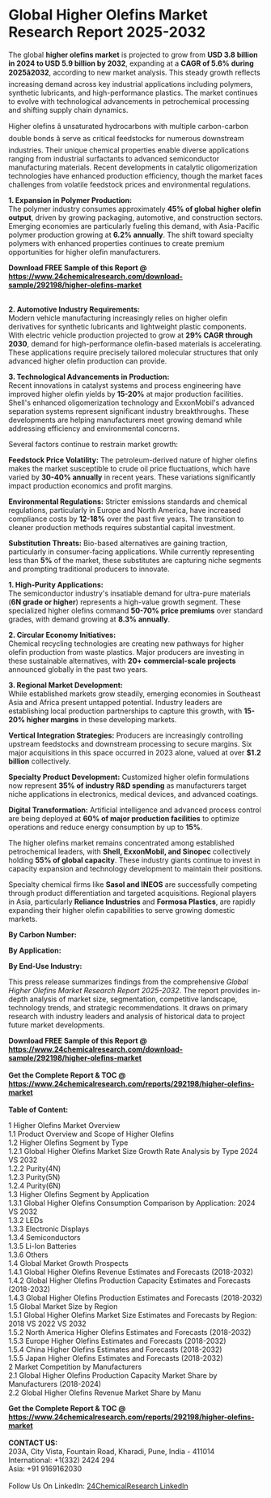 <h1>Global Higher Olefins Market Research Report 2025-2032</h1><p>The global <strong>higher olefins market</strong> is projected to grow from <strong>USD 3.8 billion in 2024 to USD 5.9 billion by 2032</strong>, expanding at a <strong>CAGR of 5.6% during 2025â2032</strong>, according to new market analysis. This steady growth reflects increasing demand across key industrial applications including polymers, synthetic lubricants, and high-performance plastics. The market continues to evolve with technological advancements in petrochemical processing and shifting supply chain dynamics.</p><p>Higher olefins â unsaturated hydrocarbons with multiple carbon-carbon double bonds â serve as critical feedstocks for numerous downstream industries. Their unique chemical properties enable diverse applications ranging from industrial surfactants to advanced semiconductor manufacturing materials. Recent developments in catalytic oligomerization technologies have enhanced production efficiency, though the market faces challenges from volatile feedstock prices and environmental regulations.</p><p><strong>1. Expansion in Polymer Production:</strong><br>
The polymer industry consumes approximately <strong>45% of global higher olefin output</strong>, driven by growing packaging, automotive, and construction sectors. Emerging economies are particularly fueling this demand, with Asia-Pacific polymer production growing at <strong>6.2% annually</strong>. The shift toward specialty polymers with enhanced properties continues to create premium opportunities for higher olefin manufacturers.</p><div><b>Download FREE Sample of this Report @ 
            <a href="https://www.24chemicalresearch.com/download-sample/292198/higher-olefins-market">
            https://www.24chemicalresearch.com/download-sample/292198/higher-olefins-market</a></b></div><br><p><strong>2. Automotive Industry Requirements:</strong><br>
Modern vehicle manufacturing increasingly relies on higher olefin derivatives for synthetic lubricants and lightweight plastic components. With electric vehicle production projected to grow at <strong>29% CAGR through 2030</strong>, demand for high-performance olefin-based materials is accelerating. These applications require precisely tailored molecular structures that only advanced higher olefin production can provide.</p><p><strong>3. Technological Advancements in Production:</strong><br>
Recent innovations in catalyst systems and process engineering have improved higher olefin yields by <strong>15-20%</strong> at major production facilities. Shell's enhanced oligomerization technology and ExxonMobil's advanced separation systems represent significant industry breakthroughs. These developments are helping manufacturers meet growing demand while addressing efficiency and environmental concerns.</p><p>Several factors continue to restrain market growth:</p><p><strong>Feedstock Price Volatility:</strong> The petroleum-derived nature of higher olefins makes the market susceptible to crude oil price fluctuations, which have varied by <strong>30-40% annually</strong> in recent years. These variations significantly impact production economics and profit margins.</p><p><strong>Environmental Regulations:</strong> Stricter emissions standards and chemical regulations, particularly in Europe and North America, have increased compliance costs by <strong>12-18%</strong> over the past five years. The transition to cleaner production methods requires substantial capital investment.</p><p><strong>Substitution Threats:</strong> Bio-based alternatives are gaining traction, particularly in consumer-facing applications. While currently representing less than <strong>5%</strong> of the market, these substitutes are capturing niche segments and prompting traditional producers to innovate.</p><p><strong>1. High-Purity Applications:</strong><br>
The semiconductor industry's insatiable demand for ultra-pure materials (<strong>6N grade or higher</strong>) represents a high-value growth segment. These specialized higher olefins command <strong>50-70% price premiums</strong> over standard grades, with demand growing at <strong>8.3% annually</strong>.</p><p><strong>2. Circular Economy Initiatives:</strong><br>
Chemical recycling technologies are creating new pathways for higher olefin production from waste plastics. Major producers are investing in these sustainable alternatives, with <strong>20+ commercial-scale projects</strong> announced globally in the past two years.</p><p><strong>3. Regional Market Development:</strong><br>
While established markets grow steadily, emerging economies in Southeast Asia and Africa present untapped potential. Industry leaders are establishing local production partnerships to capture this growth, with <strong>15-20% higher margins</strong> in these developing markets.</p><p><strong>Vertical Integration Strategies:</strong> Producers are increasingly controlling upstream feedstocks and downstream processing to secure margins. Six major acquisitions in this space occurred in 2023 alone, valued at over <strong>$1.2 billion</strong> collectively.</p><p><strong>Specialty Product Development:</strong> Customized higher olefin formulations now represent <strong>35% of industry R&amp;D spending</strong> as manufacturers target niche applications in electronics, medical devices, and advanced coatings.</p><p><strong>Digital Transformation:</strong> Artificial intelligence and advanced process control are being deployed at <strong>60% of major production facilities</strong> to optimize operations and reduce energy consumption by up to <strong>15%</strong>.</p><p>The higher olefins market remains concentrated among established petrochemical leaders, with <strong>Shell, ExxonMobil, and Sinopec</strong> collectively holding <strong>55% of global capacity</strong>. These industry giants continue to invest in capacity expansion and technology development to maintain their positions.</p><p>Specialty chemical firms like <strong>Sasol and INEOS</strong> are successfully competing through product differentiation and targeted acquisitions. Regional players in Asia, particularly <strong>Reliance Industries</strong> and <strong>Formosa Plastics</strong>, are rapidly expanding their higher olefin capabilities to serve growing domestic markets.</p><p><strong>By Carbon Number:</strong></p><p><strong>By Application:</strong></p><p><strong>By End-Use Industry:</strong></p><p>This press release summarizes findings from the comprehensive <em>Global Higher Olefins Market Research Report 2025-2032</em>. The report provides in-depth analysis of market size, segmentation, competitive landscape, technology trends, and strategic recommendations. It draws on primary research with industry leaders and analysis of historical data to project future market developments.</p><div><b>Download FREE Sample of this Report @ 
            <a href="https://www.24chemicalresearch.com/download-sample/292198/higher-olefins-market">
            https://www.24chemicalresearch.com/download-sample/292198/higher-olefins-market</a></b></div><br><div><b>Get the Complete Report & TOC @ 
            <a href="https://www.24chemicalresearch.com/reports/292198/higher-olefins-market">
            https://www.24chemicalresearch.com/reports/292198/higher-olefins-market</a></b></div><br>
            <b>Table of Content:</b><p>1 Higher Olefins Market Overview<br />
    1.1 Product Overview and Scope of Higher Olefins<br />
    1.2 Higher Olefins Segment by Type<br />
        1.2.1 Global Higher Olefins Market Size Growth Rate Analysis by Type 2024 VS 2032<br />
        1.2.2 Purity(4N)<br />
        1.2.3 Purity(5N)<br />
        1.2.4 Purity(6N)<br />
    1.3 Higher Olefins Segment by Application<br />
        1.3.1 Global Higher Olefins Consumption Comparison by Application: 2024 VS 2032<br />
        1.3.2 LEDs<br />
        1.3.3 Electronic Displays<br />
        1.3.4 Semiconductors<br />
        1.3.5 Li-Ion Batteries<br />
        1.3.6 Others<br />
    1.4 Global Market Growth Prospects<br />
        1.4.1 Global Higher Olefins Revenue Estimates and Forecasts (2018-2032)<br />
        1.4.2 Global Higher Olefins Production Capacity Estimates and Forecasts (2018-2032)<br />
        1.4.3 Global Higher Olefins Production Estimates and Forecasts (2018-2032)<br />
    1.5 Global Market Size by Region<br />
        1.5.1 Global Higher Olefins Market Size Estimates and Forecasts by Region: 2018 VS 2022 VS 2032<br />
        1.5.2 North America Higher Olefins Estimates and Forecasts (2018-2032)<br />
        1.5.3 Europe Higher Olefins Estimates and Forecasts (2018-2032)<br />
        1.5.4 China Higher Olefins Estimates and Forecasts (2018-2032)<br />
        1.5.5 Japan Higher Olefins Estimates and Forecasts (2018-2032)<br />
2 Market Competition by Manufacturers<br />
    2.1 Global Higher Olefins Production Capacity Market Share by Manufacturers (2018-2024)<br />
    2.2 Global Higher Olefins Revenue Market Share by Manu</p><div><b>Get the Complete Report & TOC @ 
            <a href="https://www.24chemicalresearch.com/reports/292198/higher-olefins-market">
            https://www.24chemicalresearch.com/reports/292198/higher-olefins-market</a></b></div><br><b>CONTACT US:</b><br>
            203A, City Vista, Fountain Road, Kharadi, Pune, India - 411014<br>
            International: +1(332) 2424 294<br>
            Asia: +91 9169162030 <br><br>
            Follow Us On LinkedIn: <a href="https://www.linkedin.com/company/24chemicalresearch/">24ChemicalResearch LinkedIn</a>